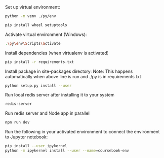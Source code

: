 Set up virtual environment:
```bash
python -m venv ./py/env
```

```bash
pip install wheel setuptools
```

Activate virtual environment (Windows):
```bash
.\py\env\Scripts\activate
```

Install dependencies (when virtualenv is activated)
```bash
pip install -r requirements.txt
```

Install package in site-packages directory:
Note: This happens automatically when above line is run and ./py is in requirements.txt
```bash
python setup.py install --user
```

Run local redis server after installing it to your system
```bash
redis-server
```

Run redis server and Node app in parallel
```bash
npm run dev
```

Run the following in your activated environment to connect the environment to Jupyter notebook:
```bash
pip install --user ipykernel
python -m ipykernel install --user --name=coursebook-env
```
